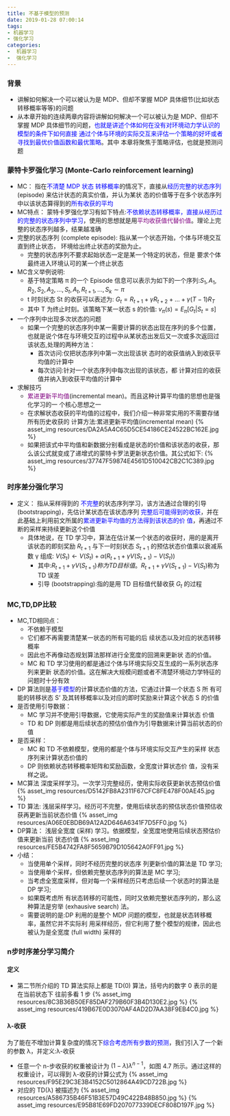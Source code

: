 ```yaml
---
title: 不基于模型的预测
date: 2019-01-28 07:00:14
tags: 
- 机器学习
- 强化学习
categories: 
-  机器学习
-  强化学习
---
```


### 背景
- 讲解如何解决一个可以被认为是 MDP、但却不掌握 MDP 具体细节(比如状态转移概率等等)的问题
- 从本章开始的连续两章内容将讲解如何解决一个可以被认为是 MDP、但却不掌握 MDP 具体细节的问题，<font color='blue'>也就是讲述个体如何在没有对环境动力学认识的模型的条件下如何直接 通过个体与环境的实际交互来评估一个策略的好坏或者寻找到最优价值函数和最优策略</font>。其中 本章将聚焦于策略评估，也就是预测问题

### 蒙特卡罗强化学习 (Monte-Carlo reinforcement learning)
- MC：
指在<font color='blue'>不清楚 MDP 状态 转移概率</font>的情况下，直接从<font color='blue'>经历完整的状态序列</font> (episode) 来估计状态的真实价值，并认为某状 态的价值等于在多个状态序列中以该状态算得到的<font color='blue'>所有收获的平均</font>
- MC特点：
  蒙特卡罗强化学习有如下特点:<font color='blue'>不依赖状态转移概率，直接从经历过的完整的状态序列中学习</font>，使用的思想就是用<font color='purple'>平均收获值代替价值</font>。理论上完整的状态序列越多，结果越准确
- 完整的状态序列 (complete episode):
  指从某一个状态开始，个体与环境交互直到终止状态， 环境给出终止状态的奖励为止。
  - 完整的状态序列不要求起始状态一定是某一个特定的状态，但是 要求个体最终进入环境认可的某一个终止状态
- MC含义举例说明:
  - 基于特定策略 π 的一个 Episode 信息可以表示为如下的一个序列:$S_1,A_1,R_2,S_2,A_2,...,S_t,A_t,R_{t+1},...,S_k ∼π$
  - t 时刻状态 St 的收获可以表述为:
  $G_t =R_{t+1} +γR_{t+2} +...+γ(T−1)R_T$
  - 其中 T 为终止时刻。该策略下某一状态 s 的价值:
  $v_π(s) = E_π[G_t|S_t = s]$
- 一个序列中出现多次状态的问题
  - 如果一个完整的状态序列中某一需要计算的状态出现在序列的多个位置， 也就是说个体在与环境交互的过程中从某状态出发后又一次或多次返回过该状态,处理的两种方法：
    - 首次访问:仅把状态序列中第一次出现该状 态时的收获值纳入到收获平均值的计算中
    - 每次访问:针对一个状态序列中每次出现的该状态，都 计算对应的收获值并纳入到收获平均值的计算中
- 求解技巧
  - <font color='purple'>累进更新平均值</font>(incremental mean)。而且这种计算平均值的思想也是强化学习的一 个核心思想之一
  - 在求解状态收获的平均值的过程中，我们介绍一种非常实用的不需要存储所有历史收获的 计算方法:累进更新平均值(incremental mean)
  {% asset_img resources/DA2A5A4C65D5CE54186CE24522BC162E.jpg %}
  - 如果把该式中平均值和新数据分别看成是状态的价值和该状态的收获，那么该公式就变成了递增式的蒙特卡罗法更新状态价值。其公式如下:
  {% asset_img resources/37747F59874E4561D510042CB2C1C389.jpg %}
  

### 时序差分强化学习
- 定义：
  指从采样得到的 <font color='blue'>不完整</font>的状态序列学习，该方法通过合理的引导(bootstrapping)，先估计某状态在该状态序列 <font color='blue'>完整后可能得到的收获</font>，并在此基础上利用前文所属的<font color='blue'>累进更新平均值的方法得到该状态的价 值</font>，再通过不断的采样来持续更新这个价值
  - 具体地说，在 TD 学习中，算法在估计某一个状态的收获时，用的是离开该状态的即刻奖励 $R_{t+1}$ 与下一时刻状态 $S_{t+1}$ 的预估状态价值乘以衰减系数 γ 组成:
  $V(S_t) ← V(S_t) + α(R_{t+1} + γV(S_{t+1}) − V(S_t))$
    - 其中:$R_{t+1} + γV(S_{t+1}) 称为 TD 目标值。R_{t+1} + γV(S_{t+1}) − V(S_t)$称为 TD 误差
    - 引导 (bootstrapping):指的是用 TD 目标值代替收获 $G_t$ 的过程
    

### MC,TD,DP比较
- MC,TD相同点：
  - 不依赖于模型 
  - 它们都不再需要清楚某一状态的所有可能的后
续状态以及对应的状态转移概率
  - 因此也不再像动态规划算法那样进行全宽度的回溯来更新状 态的价值。
  - MC 和 TD 学习使用的都是通过个体与环境实际交互生成的一系列状态序列来更新 状态的价值。这在解决大规模问题或者不清楚环境动力学特征的问题时十分有效
- DP 算法则是<font color='blue'>基于模型</font>的计算状态价值的方法，它通过计算一个状态 S 所 有可能的转移状态 S’ 及其转移概率以及对应的即时奖励来计算这个状态 S 的价值
- 是否使用引导数据：
  - MC 学习并不使用引导数据，它使用实际产生的奖励值来计算状态 价值
  - TD 和 DP 则都是用后续状态的预估价值作为引导数据来计算当前状态的价值
- 是否采样：
  - MC 和 TD 不依赖模型，使用的都是个体与环境实际交互产生的采样 状态序列来计算状态价值的
  - DP 则依赖状态转移概率矩阵和奖励函数，全宽度计算状态价 值，没有采样之说。
- MC算法
  深度采样学习。一次学习完整经历，使用实际收获更新状态预估价值
  {% asset_img resources/D5142FB8A2311F67CFC8FE478F00AE45.jpg %}
- TD 算法:
  浅层采样学习。经历可不完整，使用后续状态的预估状态价值预估收获再更新当前状态价值
  {% asset_img resources/A06E0EBDB69A12A2D646A6341F7D5FF0.jpg %}
- DP算法：
  浅层全宽度 (采样) 学习。依据模型，全宽度地使用后续状态预估价值来更新当前
状态价值
  {% asset_img resources/FE5B4742FA8F5659B79D105642A0FF91.jpg %}
- 小结：
  - 当使用单个采样，同时不经历完整的状态序 列更新价值的算法是 TD 学习;
  - 当使用单个采样，但依赖完整状态序列的算法是 MC 学习;
  - 当考虑全宽度采样，但对每一个采样经历只考虑后续一个状态时的算法是 DP 学习;
  - 如果既考虑所 有状态转移的可能性，同时又依赖完整状态序列的，那么这种算法是穷举 (exhausive search) 法。 
  - 需要说明的是:DP 利用的是整个 MDP 问题的模型，也就是状态转移概率，虽然它并不实际利 用采样经历，但它利用了整个模型的规律，因此也被认为是全宽度 (full width) 采样的
  

### n步时序差分学习简介
#### 定义
- 第二节所介绍的 TD 算法实际上都是 TD(0) 算法，括号内的数字 0 表示的是在当前状态下 往前多看 1 步
{% asset_img resources/8C3B36B50EF85DAF279B60F3B4D130E2.jpg %}
{% asset_img resources/419B67E0D3070AF4AD2D7AA38F9EB4C0.jpg %}

#### λ-收获
为了能在不增加计算复杂度的情况下<font color='blue'>综合考虑所有步数的预测</font>，我们引入了一个新的参数 λ，并定义:λ-收获
- 任意一个 n-步收获的权重被设计为 $(1 − λ)λ^{n−1}$，如图 4.7 所示。通过这样的权重设计，可以得到 λ-收获的计算公式为
{% asset_img resources/F95E29C3E3B4152C5012864A49CD722B.jpg %}
- 对应的 TD(λ) 被描述为
{% asset_img resources/A586735B46F51B3E57D49C422B48B850.jpg %}
{% asset_img resources/E95B81E69FD207077339DECF808D197F.jpg %}
